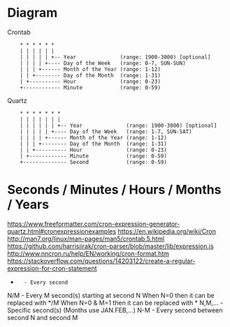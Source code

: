# Diagram

Crontab
```
    * * * * * *
    | | | | | | 
    | | | | | +-- Year              (range: 1900-3000) [optional]
    | | | | +---- Day of the Week   (range: 0-7, SUN-SUN)
    | | | +------ Month of the Year (range: 1-12)
    | | +-------- Day of the Month  (range: 1-31)
    | +---------- Hour              (range: 0-23)
    +------------ Minute            (range: 0-59)
```
Quartz
```
    * * * * * * *
    | | | | | | | 
    | | | | | | +-- Year              (range: 1900-3000) [optional]
    | | | | | +---- Day of the Week   (range: 1-7, SUN-SAT)
    | | | | +------ Month of the Year (range: 1-12)
    | | | +-------- Day of the Month  (range: 1-31)
    | | +---------- Hour              (range: 0-23)
    | +------------ Minute            (range: 0-59)
    +-------------- Second            (range: 0-59)
```

# Seconds / Minutes / Hours / Months / Years

https://www.freeformatter.com/cron-expression-generator-quartz.html#cronexpressionexamples
https://en.wikipedia.org/wiki/Cron
http://man7.org/linux/man-pages/man5/crontab.5.html
https://github.com/harrisiirak/cron-parser/blob/master/lib/expression.js
http://www.nncron.ru/help/EN/working/cron-format.htm
https://stackoverflow.com/questions/14203122/create-a-regular-expression-for-cron-statement


*       - Every second
N/M     - Every M second(s) starting at second N 
          When N=0       then it can be replaced with */M
          When N=0 & M=1 then it can be replaced with *
N,M,... - Specific second(s) (Months use JAN.FEB,...)
N-M     - Every second between second N and second M
